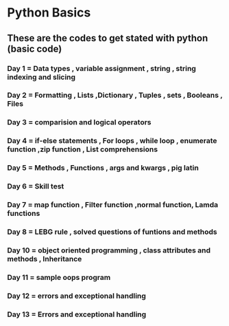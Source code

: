 # Python Basics
## These are the codes to get stated with python (basic code)
### Day 1 = Data types , variable assignment  , string , string indexing and slicing
### Day 2 = Formatting , Lists ,Dictionary , Tuples , sets , Booleans , Files 
### Day 3 = comparision and logical operators 
### Day 4 = if-else statements , For loops , while loop , enumerate function ,zip function , List comprehensions 
### Day 5 = Methods , Functions , args and kwargs , pig latin 
### Day 6 = Skill test 
### Day 7 = map function , Filter function ,normal function, Lamda functions 
### Day 8 = LEBG rule , solved questions of funtions and methods
### Day 10 = object oriented programming , class attributes and methods , Inheritance 
### Day 11 = sample oops program 
### Day 12 = errors and exceptional handling 
### Day 13 = Errors and exceptional handling 
